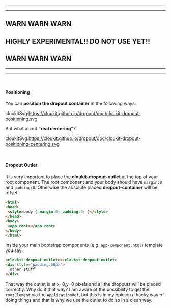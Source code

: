 ------
------

## WARN WARN WARN 

## HIGHLY EXPERIMENTAL!! DO NOT USE YET!!

## WARN WARN WARN

------
------


&nbsp;

#### Positioning

You can **position the dropout container** in the following ways:

cloukitSvg:https://cloukit.github.io/dropout/doc/cloukit-dropout-positioning.svg

But what about **"real centering"**?

cloukitSvg:https://cloukit.github.io/dropout/doc/cloukit-dropout-positioning-centering.svg

&nbsp;

#### Dropout Outlet

It is very important to place the **cloukit-dropout-outlet** at the top of your root component.
The root component and your body should have `margin:0` and `padding:0`. Otherwise the absolute placed 
**dropout-container** will be offset.

```html
<html>
<head>
 <style>body { margin:0; padding:0; }</style>
</head>
<body>
 <app-root></app-root>
</body>
</html>
```

Inside your main bootstrap components (e.g. `app-component.html`) template you say:

```html
<cloukit-dropout-outlet></cloukit-dropout-outlet>
<div style="padding:50px">
  other stuff
</div>
```

That way the outlet is at x=0,y=0 pixels and all the dropouts will be placed correctly.
Why do it that way? I am aware of the possibility to get the `rootElement` via the `ApplicationRef`, 
but this is in my opinion a hacky way of doing things and that is why we use the outlet to do so in a clean way.

